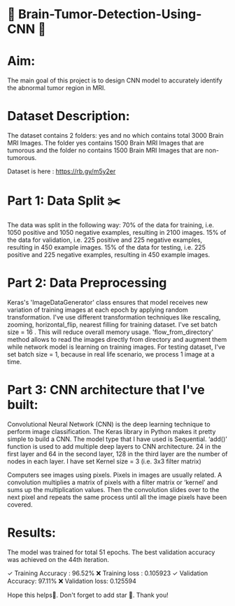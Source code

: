 # 🧠 Brain-Tumor-Detection-Using-CNN 🧠

# Aim:
The main goal of this project is to design CNN model to accurately identify the abnormal tumor region in MRI.

# Dataset Description:
The dataset contains 2 folders: yes and no which contains total 3000 Brain MRI Images. The folder yes contains 1500 Brain MRI Images that are tumorous and the folder no contains 1500 Brain MRI Images that are non-tumorous.

Dataset is here : https://rb.gy/m5y2er

# Part 1: Data Split ✂️
The data was split in the following way:
70% of the data for training, i.e. 1050 positive and 1050 negative examples, resulting in 2100 images.
15% of the data for validation, i.e. 225 positive and 225 negative examples, resulting in 450 example images.
15% of the data for testing, i.e. 225 positive and 225 negative examples, resulting in 450 example images.

# Part 2: Data Preprocessing
Keras's  'ImageDataGenerator' class ensures that model receives new variation of training images at each epoch by applying random transformation.
I've use different transformation techniques like rescaling, zooming, horizontal_flip, nearest filling for training dataset.
I've set batch size = 16 . This will reduce overall memory usage.
'flow_from_directory' method allows to read the images directly from directory and augment them while network model is learning on training images.
For testing dataset, I've set batch size = 1, because in real life scenario, we process 1 image at a time.

# Part 3: CNN architecture that I've built:
Convolutional Neural Network (CNN) is the deep learning technique to perform image classification. The Keras library in Python makes it pretty simple to build a CNN. The model type that I have used is Sequential. ‘add()’ function is used to add multiple deep layers to CNN architecture. 24 in the first layer and 64 in the second layer, 128 in the third layer are the number of nodes in each layer. I have set Kernel size = 3 (i.e. 3x3 filter matrix) 

Computers see images using pixels. Pixels in images are usually related. A convolution multiplies a matrix of pixels with a filter matrix or ‘kernel’ and sums up the multiplication values. Then the convolution slides over to the next pixel and repeats the same process until all the image pixels have been covered.





# Results:
The model was trained for total 51 epochs. The best validation accuracy was achieved on the 44th iteration.

✓ Training Accuracy  : 96.52%     ❌ Training loss  : 0.105923
✓ Validation Accuracy: 97.11%     ❌ Validation loss: 0.125594



Hope this helps🙂. Don't forget to add star 🌟.
Thank you!
